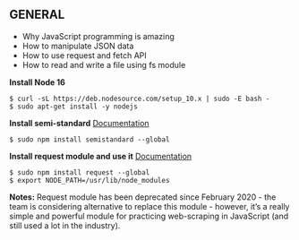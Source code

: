 ## GENERAL
- Why JavaScript programming is amazing
- How to manipulate JSON data
- How to use request and fetch API
- How to read and write a file using fs module

**Install Node 16**
```
$ curl -sL https://deb.nodesource.com/setup_10.x | sudo -E bash -
$ sudo apt-get install -y nodejs
```

**Install semi-standard**
[Documentation](https://github.com/standard/semistandard)
```
$ sudo npm install semistandard --global
```

**Install request module and use it**
[Documentation](https://github.com/request/request)
```
$ sudo npm install request --global
$ export NODE_PATH=/usr/lib/node_modules
```

**Notes:** Request module has been deprecated since February 2020 - the team is considering alternative to replace this module - however, it’s a really simple and powerful module for practicing web-scraping in JavaScript (and still used a lot in the industry).
